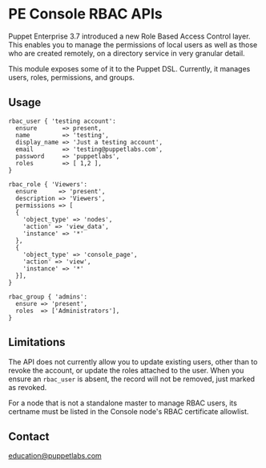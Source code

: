 # PE Console RBAC APIs

Puppet Enterprise 3.7 introduced a new Role Based Access Control layer. This
enables you to manage the permissions of local users as well as those who are
created remotely, on a directory service in very granular detail.

This module exposes some of it to the Puppet DSL. Currently, it manages
users, roles, permissions, and groups.

## Usage

``` Puppet
rbac_user { 'testing account':
  ensure       => present,
  name         => 'testing',
  display_name => 'Just a testing account',
  email        => 'testing@puppetlabs.com',
  password     => 'puppetlabs',
  roles        => [ 1,2 ],
}

rbac_role { 'Viewers':
  ensure      => 'present',
  description => 'Viewers',
  permissions => [
  {
    'object_type' => 'nodes',
    'action' => 'view_data',
    'instance' => '*'
  },
  {
    'object_type' => 'console_page',
    'action' => 'view',
    'instance' => '*'
  }],
}

rbac_group { 'admins':
  ensure => 'present',
  roles  => ['Administrators'],
}

```

## Limitations

The API does not currently allow you to update existing users, other than to
revoke the account, or update the roles attached to the user. When you ensure an
`rbac_user` is absent, the record will not be removed, just marked as revoked.

For a node that is not a standalone master to manage RBAC users, its certname
must be listed in the Console node's RBAC certificate allowlist.

Contact
-------

education@puppetlabs.com
